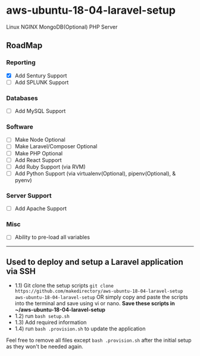 # aws-ubuntu-18-04-laravel-setup

Linux NGINX MongoDB(Optional) PHP Server

##  RoadMap

### Reporting
- [x] Add Sentury Support
- [ ] Add SPLUNK Support

### Databases
- [ ] Add MySQL Support

### Software
- [ ] Make Node Optional
- [ ] Make Laravel/Composer Optional
- [ ] Make PHP Optional
- [ ] Add React Support
- [ ] Add Ruby Support (via RVM)
- [ ] Add Python Support (via virtualenv(Optional), pipenv(Optional), & pyenv)

### Server Support
- [ ] Add Apache Support

### Misc
- [ ] Ability to pre-load all variables

---

## Used to deploy and setup a Laravel application via SSH
- 1.1) Git clone the setup scripts `git clone https://github.com/makedirectory/aws-ubuntu-18-04-laravel-setup aws-ubuntu-18-04-laravel-setup` OR simply copy and paste the scripts into the terminal and save using vi or nano.
**Save these scripts in ~/aws-ubuntu-18-04-laravel-setup**
- 1.2) run `bash setup.sh`
- 1.3) Add required information
- 1.4) run `bash .provision.sh` to update the application

Feel free to remove all files except `bash .provision.sh` after the initial setup as they won't be needed again.
